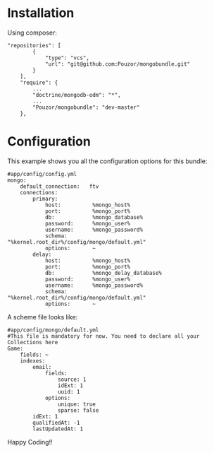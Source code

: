 # Installation

Using composer:

    "repositories": [
            {
                "type": "vcs",
                "url": "git@github.com:Pouzor/mongobundle.git"
            }
        ],
        "require": {
            ...
            "doctrine/mongodb-odm": "*",
            ...
            "Pouzor/mongobundle": "dev-master"
        },

# Configuration

This example shows you all the configuration options for this bundle:

    #app/config/config.yml
    mongo:
        default_connection:   ftv
        connections:
            primary:
                host:          %mongo_host%
                port:          %mongo_port%
                db:            %mongo_database%
                password:      %mongo_user%
                username:      %mongo_password%
                schema:        "%kernel.root_dir%/config/mongo/default.yml"
                options:       ~
            delay:
                host:          %mongo_host%
                port:          %mongo_port%
                db:            %mongo_delay_database%
                password:      %mongo_user%
                username:      %mongo_password%
                schema:        "%kernel.root_dir%/config/mongo/default.yml"
                options:       ~

A scheme file looks like:

    #app/config/mongo/default.yml
    #This file is mandatory for now. You need to declare all your Collections here
    Game:
        fields: ~
        indexes:
            email:
                fields:
                    source: 1
                    idExt: 1
                    uuid: 1
                options:
                    unique: true
                    sparse: false
            idExt: 1
            qualifiedAt: -1
            lastUpdatedAt: 1




Happy Coding!!

